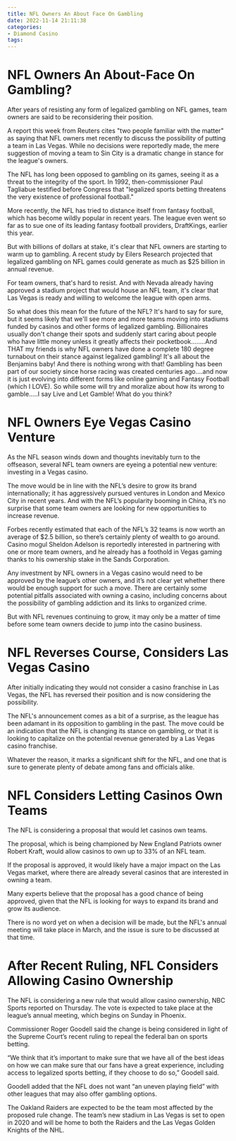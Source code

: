 ```yaml
---
title: NFL Owners An About Face On Gambling
date: 2022-11-14 21:11:38
categories:
- Diamond Casino
tags:
---
```



#  NFL Owners An About-Face On Gambling?

After years of resisting any form of legalized gambling on NFL games, team owners are said to be reconsidering their position.

A report this week from Reuters cites "two people familiar with the matter" as saying that NFL owners met recently to discuss the possibility of putting a team in Las Vegas. While no decisions were reportedly made, the mere suggestion of moving a team to Sin City is a dramatic change in stance for the league's owners.

The NFL has long been opposed to gambling on its games, seeing it as a threat to the integrity of the sport. In 1992, then-commissioner Paul Tagliabue testified before Congress that "legalized sports betting threatens the very existence of professional football."

More recently, the NFL has tried to distance itself from fantasy football, which has become wildly popular in recent years. The league even went so far as to sue one of its leading fantasy football providers, DraftKings, earlier this year.

But with billions of dollars at stake, it's clear that NFL owners are starting to warm up to gambling. A recent study by Eilers Research projected that legalized gambling on NFL games could generate as much as $25 billion in annual revenue.

For team owners, that's hard to resist. And with Nevada already having approved a stadium project that would house an NFL team, it's clear that Las Vegas is ready and willing to welcome the league with open arms.

So what does this mean for the future of the NFL? It's hard to say for sure, but it seems likely that we'll see more and more teams moving into stadiums funded by casinos and other forms of legalized gambling.
Billionaires usually don't change their spots and suddenly start caring about people who have little money unless it greatly affects their pocketbook……..And THAT my friends is why NFL owners have done a complete 180 degree turnabout on their stance against legalized gambling! It's all about the Benjamins baby! And there is nothing wrong with that! Gambling has been part of our society since horse racing was created centuries ago….and now it is just evolving into different forms like online gaming and Fantasy Football (which I LOVE). So while some will try and moralize about how its wrong to gamble…..I say Live and Let Gamble! What do you think?

#  NFL Owners Eye Vegas Casino Venture

As the NFL season winds down and thoughts inevitably turn to the offseason, several NFL team owners are eyeing a potential new venture: investing in a Vegas casino.

The move would be in line with the NFL’s desire to grow its brand internationally; it has aggressively pursued ventures in London and Mexico City in recent years. And with the NFL’s popularity booming in China, it’s no surprise that some team owners are looking for new opportunities to increase revenue.

Forbes recently estimated that each of the NFL’s 32 teams is now worth an average of $2.5 billion, so there’s certainly plenty of wealth to go around. Casino mogul Sheldon Adelson is reportedly interested in partnering with one or more team owners, and he already has a foothold in Vegas gaming thanks to his ownership stake in the Sands Corporation.

Any investment by NFL owners in a Vegas casino would need to be approved by the league’s other owners, and it’s not clear yet whether there would be enough support for such a move. There are certainly some potential pitfalls associated with owning a casino, including concerns about the possibility of gambling addiction and its links to organized crime.

But with NFL revenues continuing to grow, it may only be a matter of time before some team owners decide to jump into the casino business.

#  NFL Reverses Course, Considers Las Vegas Casino

After initially indicating they would not consider a casino franchise in Las Vegas, the NFL has reversed their position and is now considering the possibility.

The NFL's announcement comes as a bit of a surprise, as the league has been adamant in its opposition to gambling in the past. The move could be an indication that the NFL is changing its stance on gambling, or that it is looking to capitalize on the potential revenue generated by a Las Vegas casino franchise.

Whatever the reason, it marks a significant shift for the NFL, and one that is sure to generate plenty of debate among fans and officials alike.

#  NFL Considers Letting Casinos Own Teams

The NFL is considering a proposal that would let casinos own teams.

The proposal, which is being championed by New England Patriots owner Robert Kraft, would allow casinos to own up to 33% of an NFL team.

If the proposal is approved, it would likely have a major impact on the Las Vegas market, where there are already several casinos that are interested in owning a team.

Many experts believe that the proposal has a good chance of being approved, given that the NFL is looking for ways to expand its brand and grow its audience.

There is no word yet on when a decision will be made, but the NFL's annual meeting will take place in March, and the issue is sure to be discussed at that time.

# After Recent Ruling, NFL Considers Allowing Casino Ownership

The NFL is considering a new rule that would allow casino ownership, NBC Sports reported on Thursday. The vote is expected to take place at the league’s annual meeting, which begins on Sunday in Phoenix.

Commissioner Roger Goodell said the change is being considered in light of the Supreme Court’s recent ruling to repeal the federal ban on sports betting.

“We think that it’s important to make sure that we have all of the best ideas on how we can make sure that our fans have a great experience, including access to legalized sports betting, if they choose to do so,” Goodell said.

Goodell added that the NFL does not want “an uneven playing field” with other leagues that may also offer gambling options.

The Oakland Raiders are expected to be the team most affected by the proposed rule change. The team’s new stadium in Las Vegas is set to open in 2020 and will be home to both the Raiders and the Las Vegas Golden Knights of the NHL.